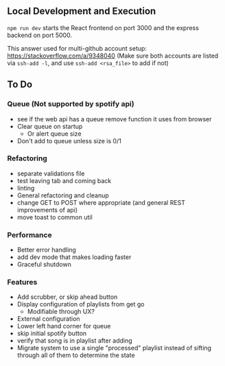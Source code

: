 ## Local Development and Execution
`npm run dev` starts the React frontend on port 3000 and the express backend on port 5000.

This answer used for multi-github account setup: https://stackoverflow.com/a/9348040
(Make sure both accounts are listed via `ssh-add -l`, and use `ssh-add <rsa_file>` to add if not)

## To Do
### Queue (Not supported by spotify api)
- see if the web api has a queue remove function it uses from browser
- Clear queue on startup
  - Or alert queue size
- Don't add to queue unless size is 0/1
### Refactoring
- separate validations file
- test leaving tab and coming back
- linting
- General refactoring and cleanup
- change GET to POST where appropriate (and general REST improvements of api)
- move toast to common util

### Performance
- Better error handling
- add dev mode that makes loading faster
- Graceful shutdown

### Features
- Add scrubber, or skip ahead button
- Display configuration of playlists from get go
  - Modifiable through UX?
- External configuration
- Lower left hand corner for queue
- skip initial spotify button
- verify that song is in playlist after adding
- Migrate system to use a single "processed" playlist instead of sifting through all of them to determine the state

